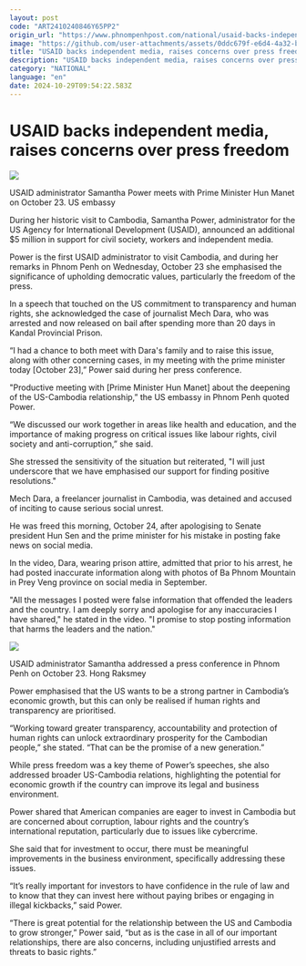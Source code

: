 ```yaml
---
layout: post
code: "ART2410240846Y65PP2"
origin_url: "https://www.phnompenhpost.com/national/usaid-backs-independent-media-raises-concerns-over-press-freedom"
image: "https://github.com/user-attachments/assets/0ddc679f-e6d4-4a32-b79e-575dff1a6e87"
title: "USAID backs independent media, raises concerns over press freedom"
description: "​​USAID backs independent media, raises concerns over press freedom​"
category: "NATIONAL"
language: "en"
date: 2024-10-29T09:54:22.583Z
---
```


# USAID backs independent media, raises concerns over press freedom

![](https://github.com/user-attachments/assets/4e908a0e-c927-4a7a-b9d7-94a585d773a2)

USAID administrator Samantha Power meets with Prime Minister Hun Manet on October 23. US embassy

During her historic visit to Cambodia, Samantha Power, administrator for the US Agency for International Development (USAID), announced an additional $5 million in support for civil society, workers and independent media. 

Power is the first USAID administrator to visit Cambodia, and during her remarks in Phnom Penh on Wednesday, October 23 she emphasised the significance of upholding democratic values, particularly the freedom of the press.

In a speech that touched on the US commitment to transparency and human rights, she acknowledged the case of journalist Mech Dara, who was arrested and now released on bail after spending more than 20 days in Kandal Provincial Prison. 

“I had a chance to both meet with Dara's family and to raise this issue, along with other concerning cases, in my meeting with the prime minister today \[October 23\],” Power said during her press conference.  

"Productive meeting with \[Prime Minister Hun Manet\] about the deepening of the US-Cambodia relationship,” the US embassy in Phnom Penh quoted Power. 

“We discussed our work together in areas like health and education, and the importance of making progress on critical issues like labour rights, civil society and anti-corruption,” she said.

She stressed the sensitivity of the situation but reiterated, "I will just underscore that we have emphasised our support for finding positive resolutions."

Mech Dara, a freelancer journalist in Cambodia, was detained and accused of inciting to cause serious social unrest. 

He was freed this morning, October 24, after apologising to Senate president Hun Sen and the prime minister for his mistake in posting fake news on social media.

In the video, Dara, wearing prison attire, admitted that prior to his arrest, he had posted inaccurate information along with photos of Ba Phnom Mountain in Prey Veng province on social media in September.

"All the messages I posted were false information that offended the leaders and the country. I am deeply sorry and apologise for any inaccuracies I have shared," he stated in the video. "I promise to stop posting information that harms the leaders and the nation."

![](https://github.com/user-attachments/assets/473e3893-b8ed-43d5-9ebf-01df6c95b90d)

USAID administrator Samantha addressed a press conference in Phnom Penh on October 23. Hong Raksmey

Power emphasised that the US wants to be a strong partner in Cambodia’s economic growth, but this can only be realised if human rights and transparency are prioritised.

“Working toward greater transparency, accountability and protection of human rights can unlock extraordinary prosperity for the Cambodian people,” she stated. “That can be the promise of a new generation.”

While press freedom was a key theme of Power’s speeches, she also addressed broader US-Cambodia relations, highlighting the potential for economic growth if the country can improve its legal and business environment. 

Power shared that American companies are eager to invest in Cambodia but are concerned about corruption, labour rights and the country’s international reputation, particularly due to issues like cybercrime.

She said that for investment to occur, there must be meaningful improvements in the business environment, specifically addressing these issues.

“It’s really important for investors to have confidence in the rule of law and to know that they can invest here without paying bribes or engaging in illegal kickbacks,” said Power. 

“There is great potential for the relationship between the US and Cambodia to grow stronger,” Power said, “but as is the case in all of our important relationships, there are also concerns, including unjustified arrests and threats to basic rights.”